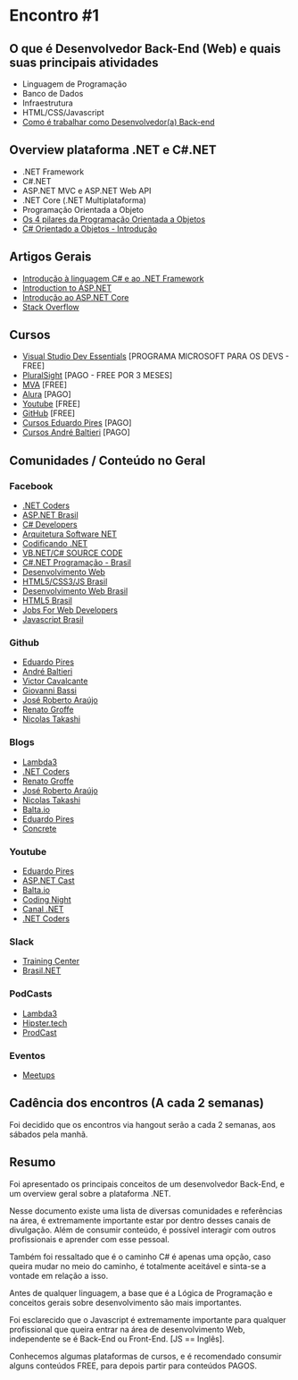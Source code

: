 # Encontro #1

## O que é Desenvolvedor Back-End (Web) e quais suas principais atividades

 - Linguagem de Programação 
 - Banco de Dados 
 - Infraestrutura 
 - HTML/CSS/Javascript 
 - [Como é trabalhar como Desenvolvedor(a) Back-end](https://medium.com/trainingcenter/como-%C3%A9-trabalhar-como-desenvolvedor-backend-b40255d75626%29)

## Overview plataforma .NET e C#.NET

 - .NET Framework 
 - C#.NET 
 - ASP.NET MVC e ASP.NET Web API 
 - .NET Core (.NET Multiplataforma) 
 - Programação Orientada a Objeto
 - [Os 4 pilares da Programação Orientada a Objetos](http://www.devmedia.com.br/os-4-pilares-da-programacao-orientada-a-objetos/9264)
 - [C# Orientado a Objetos - Introdução](http://www.devmedia.com.br/c-orientado-a-objetos-introducao/29539)

## Artigos Gerais

 - [Introdução à linguagem C# e ao .NET Framework](https://docs.microsoft.com/pt-br/dotnet/csharp/getting-started/introduction-to-the-csharp-language-and-the-net-framework) 
 - [Introduction to ASP.NET](https://docs.microsoft.com/pt-br/aspnet/overview)
 - [Introdução ao ASP.NET Core](https://docs.microsoft.com/pt-br/aspnet/core/)
 - [Stack Overflow](https://pt.stackoverflow.com/questions/3581/qual-%C3%A9-a-diferen%C3%A7a-entre-c-e-asp-net)

## Cursos

 - [Visual Studio Dev Essentials](https://www.visualstudio.com/pt-br/dev-essentials/) [PROGRAMA MICROSOFT PARA OS DEVS - FREE]
 - [PluralSight](https://www.pluralsight.com/) [PAGO - FREE POR 3 MESES]
 - [MVA](https://mva.microsoft.com/) [FREE]
 - [Alura](https://www.alura.com.br/planos-cursos-online) [PAGO]
 - [Youtube](https://www.youtube.com/watch?v=9Uh0ynDB6ko&list=PLesCEcYj003SFffgnOcITHnCJavMf0ArD&index=1) [FREE]
 - [GitHub](https://willianjusten.com.br/novo-curso-de-git-e-github-para-iniciantes/) [FREE] 
 - [Cursos Eduardo Pires](http://www.eduardopires.net.br/cursos/) [PAGO]
 - [Cursos André Baltieri](http://balta.io/) [PAGO]

## Comunidades / Conteúdo no Geral

### Facebook

 - [.NET Coders](https://www.facebook.com/groups/netcoders/) 
 - [ASP.NET Brasil](https://www.facebook.com/groups/aspnetmvcbr/)
 - [C# Developers](https://www.facebook.com/groups/CSharpDevelopersBR/)
 - [Arquitetura Software NET](https://www.facebook.com/groups/arquiteturadotnet/)
 - [Codificando .NET](https://www.facebook.com/groups/523366451047313/)
 - [VB.NET/C# SOURCE CODE](https://www.facebook.com/groups/801351313292011/)
 - [C#.NET Programação - Brasil](https://www.facebook.com/groups/csharpbrasil/)
 - [Desenvolvimento Web](https://www.facebook.com/groups/desenvolvimentoweb/)
 - [HTML5/CSS3/JS Brasil](https://www.facebook.com/groups/htmlcssjsbrasil/)
 - [Desenvolvimento Web Brasil](https://www.facebook.com/groups/desenvolvimentowebbrasil/)
 - [HTML5 Brasil](https://www.facebook.com/groups/html5.br/)
 - [Jobs For Web Developers](https://www.facebook.com/groups/Jobs.for.web.developers/)
 - [Javascript Brasil](https://www.facebook.com/groups/javascriptbrasil/)

### Github

 - [Eduardo Pires](https://github.com/EduardoPires)
 - [André Baltieri](https://github.com/andrebaltieri)
 - [Victor Cavalcante](https://github.com/vcavalcante)
 - [Giovanni Bassi](https://github.com/giggio)
 - [José Roberto Araújo](https://github.com/jr-araujo)
 - [Renato Groffe](https://github.com/renatogroffe)
 - [Nicolas Takashi](https://github.com/nicolastakashi)

### Blogs

 - [Lambda3](https://www.lambda3.com.br/)
 - [.NET Coders](http://netcoders.com.br/)
 - [Renato Groffe](https://medium.com/@renato.groffe)
 - [José Roberto Araújo](http://www.jrobertoaraujo.com/)
 - [Nicolas Takashi](http://ntakashi.net/)
 - [Balta.io](http://balta.io/)
 - [Eduardo Pires](http://www.eduardopires.net.br/)
 - [Concrete](https://www.concrete.com.br/2011/07/21/bem-vindo-ao-blog-da-concretesolutions/)

### Youtube

 - [Eduardo Pires](https://www.youtube.com/user/headfox)
 - [ASP.NET Cast](https://www.youtube.com/channel/UC1DrB2LTgVBGiZdgaOrzMCg)
 - [Balta.io](https://www.youtube.com/channel/UCgnACLvM9O5lfm9ZBh_d3cg)
 - [Coding Night](https://www.youtube.com/channel/UCLoVnmvp0fYn-BCK7yKTxUQ)
 - [Canal .NET](https://www.youtube.com/channel/UCIahKJr2Q50Sprk5ztPGnVg)
 - [.NET Coders](https://www.youtube.com/user/ComunidadeNetCoders)

### Slack

- [Training Center](https://ctgroups.herokuapp.com/)
- [Brasil.NET](https://brasildotnet.herokuapp.com/)

### PodCasts

- [Lambda3](https://www.lambda3.com.br/tag/podcast/)
- [Hipster.tech](https://hipsters.tech/)
- [ProdCast](https://www.concrete.com.br/category/prodcast/?categoryId=5)

### Eventos

- [Meetups](https://www.meetup.com/pt-BR/)


## Cadência dos encontros (A cada 2 semanas)

Foi decidido que os encontros via hangout serão a cada 2 semanas, aos sábados pela manhã.

## Resumo

Foi apresentado os principais conceitos de um desenvolvedor Back-End, e um overview geral sobre a plataforma .NET.

Nesse documento existe uma lista de diversas comunidades e referências na área, é extremamente importante estar por dentro desses canais de divulgação. Além de consumir conteúdo, é possível interagir com outros profissionais e aprender com esse pessoal.

Também foi ressaltado que é o caminho C# é apenas uma opção, caso queira mudar no meio do caminho, é totalmente aceitável e sinta-se a vontade em relação a isso.

Antes de qualquer linguagem, a base que é a Lógica de Programação e conceitos gerais sobre desenvolvimento são mais importantes.

Foi esclarecido que o Javascript é extremamente importante para qualquer profissional que queira entrar na área de desenvolvimento Web, independente se é Back-End ou Front-End. [JS == Inglês].

Conhecemos algumas plataformas de cursos, e é recomendado consumir alguns conteúdos FREE, para depois partir para conteúdos PAGOS.